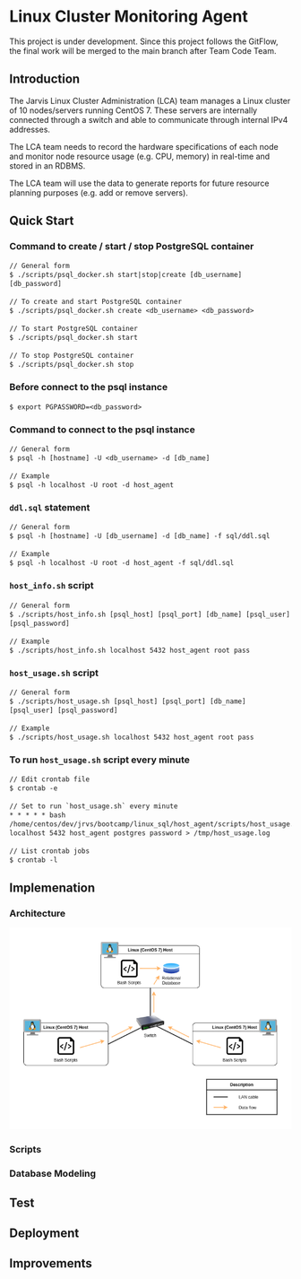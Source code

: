 # Linux Cluster Monitoring Agent
This project is under development. Since this project follows the GitFlow, the final work will be merged to the main branch after Team Code Team.

## Introduction
The Jarvis Linux Cluster Administration (LCA) team manages a Linux cluster of 10 nodes/servers running CentOS 7. These servers are internally connected through a switch and able to communicate through internal IPv4 addresses.

The LCA team needs to record the hardware specifications of each node and monitor node resource usage (e.g. CPU, memory) in real-time and stored in an RDBMS.

The LCA team will use the data to generate reports for future resource planning purposes (e.g. add or remove servers).

## Quick Start
### Command to create / start / stop PostgreSQL container

```
// General form
$ ./scripts/psql_docker.sh start|stop|create [db_username][db_password]

// To create and start PostgreSQL container
$ ./scripts/psql_docker.sh create <db_username> <db_password>

// To start PostgreSQL container
$ ./scripts/psql_docker.sh start

// To stop PostgreSQL container
$ ./scripts/psql_docker.sh stop
```

### Before connect to the psql instance
```
$ export PGPASSWORD=<db_password>
```

### Command to connect to the psql instance
```
// General form
$ psql -h [hostname] -U <db_username> -d [db_name]

// Example
$ psql -h localhost -U root -d host_agent
```

### `ddl.sql` statement
```
// General form
$ psql -h [hostname] -U [db_username] -d [db_name] -f sql/ddl.sql

// Example
$ psql -h localhost -U root -d host_agent -f sql/ddl.sql
```

### `host_info.sh` script
```
// General form
$ ./scripts/host_info.sh [psql_host] [psql_port] [db_name] [psql_user] [psql_password]

// Example
$ ./scripts/host_info.sh localhost 5432 host_agent root pass
```

### `host_usage.sh` script
```
// General form
$ ./scripts/host_usage.sh [psql_host] [psql_port] [db_name] [psql_user] [psql_password]

// Example
$ ./scripts/host_usage.sh localhost 5432 host_agent root pass
```

### To run `host_usage.sh` script every minute
```
// Edit crontab file
$ crontab -e

// Set to run `host_usage.sh` every minute
* * * * * bash /home/centos/dev/jrvs/bootcamp/linux_sql/host_agent/scripts/host_usage.sh localhost 5432 host_agent postgres password > /tmp/host_usage.log

// List crontab jobs
$ crontab -l
```

## Implemenation

### Architecture
![alt text](./assets/architecture.png)

### Scripts


### Database Modeling

## Test

## Deployment

## Improvements